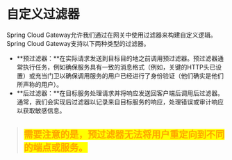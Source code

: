 # 自定义过滤器

Spring Cloud Gateway允许我们通过在网关中使用过滤器来构建自定义逻辑。Spring Cloud Gateway支持以下两种类型的过滤器。

* **预过滤器：**在实际请求发送到目标目的地之前调用预过滤器。预过滤器通常执行任务，例如确保服务具有一致的消息格式（例如，关键的HTTP头已设置）或充当门卫以确保调用服务的用户已经进行了身份验证（他们确实是他们所声称的用户）。
* **后过滤器：**在目标服务处理请求并将响应发送回客户端后调用后过滤器。通常，我们会实现后过滤器以记录来自目标服务的响应，处理错误或审计响应以获取敏感信息。

> ## <mark style="color:orange;">需要注意的是，预过滤器无法将用户重定向到不同的端点或服务。</mark>
